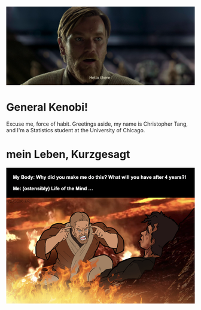 <p align="center">
  <img src="https://github.com/yossarians/yossarians/blob/main/hello.png">
</p>

# General Kenobi!

Excuse me, force of habit. Greetings aside, my name is Christopher Tang, and I'm a Statistics student at the University of Chicago.

# mein Leben, Kurzgesagt

<p align="center">
  <img src="https://github.com/yossarians/yossarians/blob/main/think-1.png">
</p>



